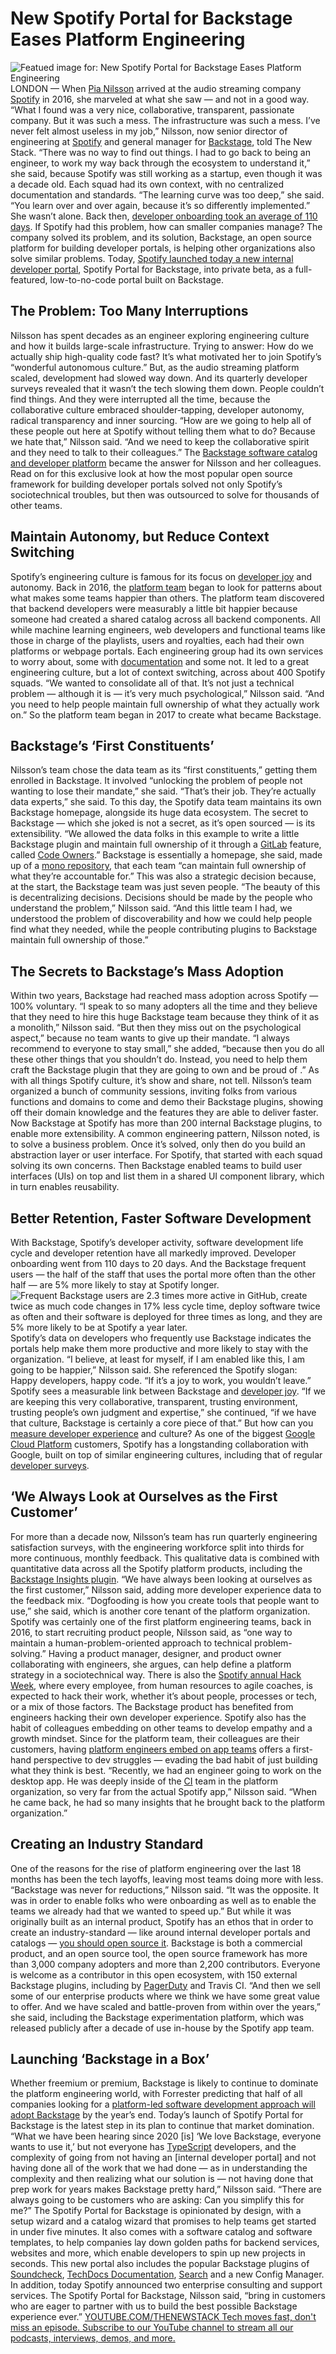 # New Spotify Portal for Backstage Eases Platform Engineering
![Featued image for: New Spotify Portal for Backstage Eases Platform Engineering](https://cdn.thenewstack.io/media/2024/04/1f03f273-pia-nilsson-spotify-backstage-1024x576.jpeg)
LONDON — When
[Pia Nilsson](https://www.linkedin.com/in/pia-nilsson-02b47b1/) arrived at the audio streaming company [Spotify](https://thenewstack.io/how-spotify-achieved-a-voluntary-99-internal-platform-adoption-rate/) in 2016, she marveled at what she saw — and not in a good way.
“What I found was a very nice, collaborative, transparent, passionate company. But it was such a mess. The infrastructure was such a mess. I’ve never felt almost useless in my job,” Nilsson, now senior director of engineering at
[Spotify](https://thenewstack.io/spotifys-backstage-roadmap-aims-to-speed-up-adoption/) and general manager for [Backstage](https://backstage.io/), told The New Stack.
“There was no way to find out things. I had to go back to being an engineer, to work my way back through the ecosystem to understand it,” she said, because Spotify was still working as a startup, even though it was a decade old.
Each squad had its own context, with no centralized documentation and standards. “The learning curve was too deep,” she said. “You learn over and over again, because it’s so differently implemented.”
She wasn’t alone. Back then,
[ developer onboarding took an average of 110 days](https://thenewstack.io/how-spotlify-adopted-platform-engineering-culture/). If Spotify had this problem, how can smaller companies manage?
The company solved its problem, and its solution, Backstage, an open source platform for building developer portals, is helping other organizations also solve similar problems.
Today,
[Spotify launched today a new internal developer portal](https://info.backstage.spotify.com/roadmap), Spotify Portal for Backstage, into private beta, as a full-featured, low-to-no-code portal built on Backstage.
## The Problem: Too Many Interruptions
Nilsson has spent decades as an engineer exploring engineering culture and how it builds large-scale infrastructure. Trying to answer: How do we actually ship high-quality code fast?
It’s what motivated her to join Spotify’s “wonderful autonomous culture.” But, as the audio streaming platform scaled, development had slowed way down. And its quarterly developer surveys revealed that it wasn’t the tech slowing them down.
People couldn’t find things. And they were interrupted all the time, because the collaborative culture embraced shoulder-tapping, developer autonomy, radical transparency and inner sourcing.
“How are we going to help all of these people out here at Spotify without telling them what to do? Because we hate that,” Nilsson said. “And we need to keep the collaborative spirit and they need to talk to their colleagues.”
The
[Backstage software catalog and developer platform](https://thenewstack.io/spotifys-backstage-a-strategic-guide/) became the answer for Nilsson and her colleagues. Read on for this exclusive look at how the most popular open source framework for building developer portals solved not only Spotify’s sociotechnical troubles, but then was outsourced to solve for thousands of other teams.
## Maintain Autonomy, but Reduce Context Switching
Spotify’s engineering culture is famous for its focus on
[ developer joy](https://thenewstack.io/measure-developer-joy-not-developer-productivity-atlassian-says/) and autonomy. Back in 2016, the [platform team](https://thenewstack.io/platform-engineering/) began to look for patterns about what makes some teams happier than others.
The platform team discovered that backend developers were measurably a little bit happier because someone had created a shared catalog across all backend components. All while machine learning engineers, web developers and functional teams like those in charge of the playlists, users and royalties, each had their own platforms or webpage portals.
Each engineering group had its own services to worry about, some with
[documentation](https://thenewstack.io/an-engineers-best-tips-for-writing-documentation-devs-love/) and some not. It led to a great engineering culture, but a lot of context switching, across about 400 Spotify squads.
“We wanted to consolidate all of that. It’s not just a technical problem — although it is — it’s very much psychological,” Nilsson said. “And you need to help people maintain full ownership of what they actually work on.”
So the platform team began in 2017 to create what became Backstage.
## Backstage’s ‘First Constituents’
Nilsson’s team chose the data team as its “first constituents,” getting them enrolled in Backstage. It involved “unlocking the problem of people not wanting to lose their mandate,” she said. “That’s their job. They’re actually data experts,” she said.
To this day, the Spotify data team maintains its own Backstage homepage, alongside its huge data ecosystem.
The secret to Backstage — which she joked is not a secret, as it’s open sourced — is its extensibility.
“We allowed the data folks in this example to write a little Backstage plugin and maintain full ownership of it through a
[GitLab](https://about.gitlab.com/?utm_content=inline+mention) feature, called [Code Owners](https://docs.gitlab.com/ee/user/project/codeowners/).” Backstage is essentially a homepage, she said, made up of a [mono repository](https://thenewstack.io/monorepos-hal-9000-approved-code-management-and-collaboration/), that each team “can maintain full ownership of what they’re accountable for.”
This was also a strategic decision because, at the start, the Backstage team was just seven people.
“The beauty of this is decentralizing decisions. Decisions should be made by the people who understand the problem,” Nilsson said. “And this little team I had, we understood the problem of discoverability and how we could help people find what they needed, while the people contributing plugins to Backstage maintain full ownership of those.”
## The Secrets to Backstage’s Mass Adoption
Within two years, Backstage had reached mass adoption across Spotify — 100% voluntary.
“I speak to so many adopters all the time and they believe that they need to hire this huge Backstage team because they think of it as a monolith,” Nilsson said. “But then they miss out on the psychological aspect,” because no team wants to give up their mandate.
“I always recommend to everyone to stay small,” she added, “because then you do all these other things that you shouldn’t do. Instead, you need to help them craft the Backstage plugin that they are going to own and be proud of .”
As with all things Spotify culture, it’s show and share, not tell. Nilsson’s team organized a bunch of community sessions, inviting folks from various functions and domains to come and demo their Backstage plugins, showing off their domain knowledge and the features they are able to deliver faster.
Now Backstage at Spotify has more than 200 internal Backstage plugins, to enable more extensibility.
A common engineering pattern, Nilsson noted, is to solve a business problem. Once it’s solved, only then do you build an abstraction layer or user interface. For Spotify, that started with each squad solving its own concerns. Then Backstage enabled teams to build user interfaces (UIs) on top and list them in a shared UI component library, which in turn enables reusability.
## Better Retention, Faster Software Development
With Backstage, Spotify’s developer activity, software development life cycle and developer retention have all markedly improved. Developer onboarding went from 110 days to 20 days. And the Backstage frequent users — the half of the staff that uses the portal more often than the other half — are 5% more likely to stay at Spotify longer.
![Frequent Backstage users are 2.3 times more active in GitHub, create twice as much code changes in 17% less cycle time, deploy software twice as often and their software is deployed for three times as long, and they are 5% more likely to be at Spotify a year later.](https://cdn.thenewstack.io/media/2024/04/d845cccc-backstage-roi-1024x321.jpeg)
Spotify’s data on developers who frequently use Backstage indicates the portals help make them more productive and more likely to stay with the organization.
“I believe, at least for myself, if I am enabled like this, I am going to be happier,” Nilsson said. She referenced the Spotify slogan: Happy developers, happy code. “If it’s a joy to work, you wouldn’t leave.”
Spotify sees a measurable link between Backstage and
[ developer joy](https://thenewstack.io/how-intercom-ships-industry-leading-developer-experience/).
“If we are keeping this very collaborative, transparent, trusting environment, trusting people’s own judgment and expertise,” she continued, “if we have that culture, Backstage is certainly a core piece of that.”
But how can you
[ measure developer experience](https://thenewstack.io/how-google-unlocks-and-measures-developer-productivity/) and culture?
As one of the biggest
[Google Cloud Platform](https://cloud.withgoogle.com?utm_content=inline+mention) customers, Spotify has a longstanding collaboration with Google, built on top of similar engineering cultures, including that of regular [developer surveys](https://thenewstack.io/github-developer-productivity-at-30-billion-messages-per-day/).
## ‘We Always Look at Ourselves as the First Customer’
For more than a decade now, Nilsson’s team has run quarterly engineering satisfaction surveys, with the engineering workforce split into thirds for more continuous, monthly feedback. This qualitative data is combined with quantitative data across all the Spotify platform products, including the
[Backstage Insights plugin](https://backstage.spotify.com/marketplace/spotify/plugin/insights/).
“We have always been looking at ourselves as the first customer,” Nilsson said, adding more developer experience data to the feedback mix.
“Dogfooding is how you create tools that people want to use,” she said, which is another core tenant of the platform organization.
Spotify was certainly one of the first platform engineering teams, back in 2016, to start recruiting product people, Nilsson said, as “one way to maintain a human-problem-oriented approach to technical problem-solving.”
Having a product manager, designer, and product owner collaborating with engineers, she argues, can help define a platform strategy in a sociotechnical way.
There is also the
[ Spotify annual Hack Week](https://newsroom.spotify.com/2023-03-16/tips-for-creating-a-successful-hack-week/), where every employee, from human resources to agile coaches, is expected to hack their work, whether it’s about people, processes or tech, or a mix of those factors. The Backstage product has benefited from engineers hacking their own developer experience.
Spotify also has the habit of colleagues embedding on other teams to develop empathy and a growth mindset. Since for the platform team, their colleagues are their customers, having
[ platform engineers embed on app teams](https://thenewstack.io/how-platform-teams-can-align-stakeholders/) offers a first-hand perspective to dev struggles — evading the bad habit of just building what they think is best.
“Recently, we had an engineer going to work on the desktop app. He was deeply inside of the
[CI](https://thenewstack.io/ci-cd/) team in the platform organization, so very far from the actual Spotify app,” Nilsson said. “When he came back, he had so many insights that he brought back to the platform organization.”
## Creating an Industry Standard
One of the reasons for the rise of platform engineering over the last 18 months has been the tech layoffs, leaving most teams doing more with less. “Backstage was never for reductions,” Nilsson said. “It was the opposite. It was in order to enable folks who were onboarding as well as to enable the teams we already had that we wanted to speed up.”
But while it was originally built as an internal product, Spotify has an ethos that in order to create an industry-standard — like around internal developer portals and catalogs —
[ you should open source it](https://github.com/spotify).
Backstage is both a commercial product, and an open source tool, the open source framework has more than 3,000 company adopters and more than 2,200 contributors. Everyone is welcome as a contributor in this open ecosystem, with 150 external Backstage plugins, including by
[PagerDuty](https://www.pagerduty.com/?utm_content=inline+mention) and Travis CI.
“And then we sell some of our enterprise products where we think we have some great value to offer. And we have scaled and battle-proven from within over the years,” she said, including the Backstage experimentation platform, which was released publicly after a decade of use in-house by the Spotify app team.
## Launching ‘Backstage in a Box’
Whether freemium or premium, Backstage is likely to continue to dominate the platform engineering world, with Forrester predicting that half of all companies looking for a
[ platform-led software development approach will adopt Backstage](https://www.forrester.com/what-it-means/ep352-tech-trends-2024/) by the year’s end.
Today’s launch of Spotify Portal for Backstage is the latest step in its plan to continue that market domination.
“What we have been hearing since 2020 [is] ‘We love Backstage, everyone wants to use it,’ but not everyone has
[TypeScript](https://thenewstack.io/typescript/) developers, and the complexity of going from not having an [internal developer portal] and not having done all of the work that we had done — as in understanding the complexity and then realizing what our solution is — not having done that prep work for years makes Backstage pretty hard,” Nilsson said.
“There are always going to be customers who are asking: Can you simplify this for me?”
The Spotify Portal for Backstage is opinionated by design, with a setup wizard and a catalog wizard that promises to help teams get started in under five minutes. It also comes with a software catalog and software templates, to help companies lay down golden paths for backend services, websites and more, which enable developers to spin up new projects in seconds.
This new portal also includes the popular Backstage plugins of
[ Soundcheck](https://backstage.spotify.com/marketplace/spotify/plugin/soundcheck/), [ TechDocs Documentation](https://backstage.io/docs/features/techdocs/), [ Search](https://backstage.io/docs/features/search/getting-started/) and a new Config Manager.
In addition, today Spotify announced two enterprise consulting and support services.
The Spotify Portal for Backstage, Nilsson said, “bring in customers who are eager to partner with us to build the best possible Backstage experience ever.”
[
YOUTUBE.COM/THENEWSTACK
Tech moves fast, don't miss an episode. Subscribe to our YouTube
channel to stream all our podcasts, interviews, demos, and more.
](https://youtube.com/thenewstack?sub_confirmation=1)
